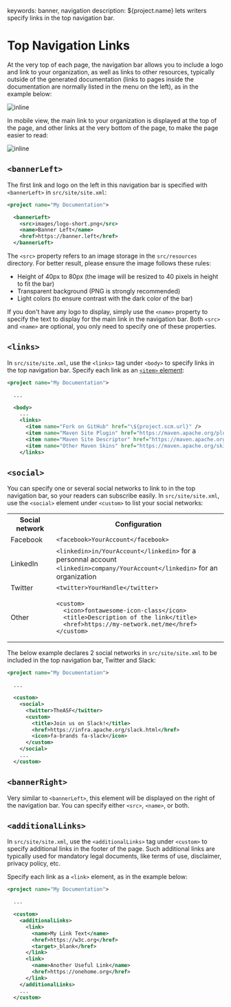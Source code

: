 keywords: banner, navigation
description: ${project.name} lets writers specify links in the top navigation bar.

# Top Navigation Links

<!-- MACRO{toc|fromDepth=1|toDepth=2|id=toc} -->

At the very top of each page, the navigation bar allows you to include a logo and link to your organization, as well as links to other resources, typically outside of the generated documentation (links to pages inside the documentation are normally listed in the menu on the left), as in the example below:

![inline](images/nav-links.png)

In mobile view, the main link to your organization is displayed at the top of the page, and other links at the very bottom of the page, to make the page easier to read:

![inline](images/nav-links-mobile.png)

## `<bannerLeft>`

The first link and logo on the left in this navigation bar is specified with `<bannerLeft>` in `src/site/site.xml`:

```xml
<project name="My Documentation">

  <bannerLeft>
    <src>images/logo-short.png</src>
    <name>Banner Left</name>
    <href>https://banner.left</href>
  </bannerLeft>
```

The `<src>` property refers to an image storage in the `src/resources` directory. For better result, please ensure the image follows these rules:

* Height of 40px to 80px (the image will be resized to 40 pixels in height to fit the bar)
* Transparent background (PNG is strongly recommended)
* Light colors (to ensure contrast with the dark color of the bar)

If you don't have any logo to display, simply use the `<name>` property to specify the text to display for the main link in the navigation bar. Both `<src>` and `<name>` are optional, you only need to specify one of these properties.

## `<links>`

In `src/site/site.xml`, use the `<links>` tag under `<body>` to specify links in the top navigation bar. Specify each link as an [`<item>` element](https://maven.apache.org/doxia/doxia-sitetools/doxia-site-model/site.html#item):

```xml
<project name="My Documentation">

  ...

  <body>
    ...
    <links>
      <item name="Fork on GitHub" href="\${project.scm.url}" />
      <item name="Maven Site Plugin" href="https://maven.apache.org/plugins/maven-site-plugin" />
      <item name="Maven Site Descriptor" href="https://maven.apache.org/plugins/maven-site-plugin/examples/sitedescriptor.html" />
      <item name="Other Maven Skins" href="https://maven.apache.org/skins" />
    </links>
```

## `<social>`

You can specify one or several social networks to link to in the top navigation bar, so your readers can subscribe easily. In `src/site/site.xml`, use the `<social>` element under `<custom>` to list your social networks:

<table>
<tr><th>Social network</th><th>Configuration</th></tr>
<tr><td>Facebook</td><td><code>&lt;facebook>YourAccount&lt;/facebook></code></td></tr>
<tr><td>LinkedIn</td><td>
  <code>&lt;linkedin>in/YourAccount&lt;/linkedin></code> for a personnal account<br/>
  <code>&lt;linkedin>company/YourAccount&lt;/linkedin></code> for an organization
</td></tr>
<tr><td>Twitter</td><td><code>&lt;twitter>YourHandle&lt;/twitter></code></td></tr>
<tr><td>Other</td><td><pre><code class="language-xml">&lt;custom>
  &lt;icon>fontawesome-icon-class&lt;/icon>
  &lt;title>Description of the link&lt;/title>
  &lt;href>https://my-network.net/me&lt;/href>
&lt;/custom>
</code></pre></td></tr>
</table>

The below example declares 2 social networks in `src/site/site.xml` to be included in the top navigation bar, Twitter and Slack:

```xml
<project name="My Documentation">

  ...

  <custom>
    <social>
      <twitter>TheASF</twitter>
      <custom>
        <title>Join us on Slack!</title>
        <href>https://infra.apache.org/slack.html</href>
        <icon>fa-brands fa-slack</icon>
      </custom>
    </social>
    ...
  </custom>
```

## `<bannerRight>`

Very similar to `<bannerLeft>`, this element will be displayed on the right of the navigation bar. You can specify either `<src>`, `<name>`, or both.

## `<additionalLinks>`

In `src/site/site.xml`, use the `<additionalLinks>` tag under `<custom>` to specify additional links in the footer of the page. Such additional links are typically used for mandatory legal documents, like terms of use, disclaimer, privacy policy, etc.

Specify each link as a `<link>` element, as in the example below:

```xml
<project name="My Documentation">

  ...

  <custom>
    <additionalLinks>
      <link>
        <name>My Link Text</name>
        <href>https://w3c.org</href>
        <target>_blank</href>
      </link>
      <link>
        <name>Another Useful Link</name>
        <href>https://onehome.org</href>
      </link>
    </additionalLinks>
    ...
  </custom>
```
